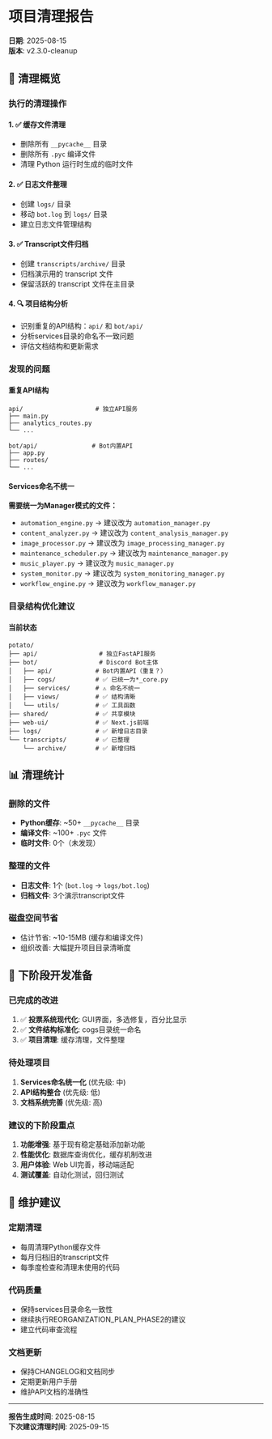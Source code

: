 # 项目清理报告
**日期**: 2025-08-15  
**版本**: v2.3.0-cleanup

## 📁 清理概览

### 执行的清理操作

#### 1. ✅ 缓存文件清理
- 删除所有 `__pycache__` 目录
- 删除所有 `.pyc` 编译文件
- 清理 Python 运行时生成的临时文件

#### 2. ✅ 日志文件整理
- 创建 `logs/` 目录
- 移动 `bot.log` 到 `logs/` 目录
- 建立日志文件管理结构

#### 3. ✅ Transcript文件归档
- 创建 `transcripts/archive/` 目录
- 归档演示用的 transcript 文件
- 保留活跃的 transcript 文件在主目录

#### 4. 🔍 项目结构分析
- 识别重复的API结构：`api/` 和 `bot/api/`
- 分析services目录的命名不一致问题
- 评估文档结构和更新需求

### 发现的问题

#### 重复API结构
```
api/                    # 独立API服务
├── main.py
├── analytics_routes.py
└── ...

bot/api/               # Bot内置API
├── app.py
├── routes/
└── ...
```

#### Services命名不统一
**需要统一为Manager模式的文件：**
- `automation_engine.py` → 建议改为 `automation_manager.py`
- `content_analyzer.py` → 建议改为 `content_analysis_manager.py`
- `image_processor.py` → 建议改为 `image_processing_manager.py`
- `maintenance_scheduler.py` → 建议改为 `maintenance_manager.py`
- `music_player.py` → 建议改为 `music_manager.py`
- `system_monitor.py` → 建议改为 `system_monitoring_manager.py`
- `workflow_engine.py` → 建议改为 `workflow_manager.py`

### 目录结构优化建议

#### 当前状态
```
potato/
├── api/                 # 独立FastAPI服务
├── bot/                 # Discord Bot主体
│   ├── api/            # Bot内置API（重复？）
│   ├── cogs/           # ✅ 已统一为*_core.py
│   ├── services/       # ⚠️ 命名不统一
│   ├── views/          # ✅ 结构清晰
│   └── utils/          # ✅ 工具函数
├── shared/             # ✅ 共享模块
├── web-ui/             # ✅ Next.js前端
├── logs/               # ✅ 新增日志目录
└── transcripts/        # ✅ 已整理
    └── archive/        # ✅ 新增归档
```

## 📊 清理统计

### 删除的文件
- **Python缓存**: ~50+ `__pycache__` 目录
- **编译文件**: ~100+ `.pyc` 文件
- **临时文件**: 0个（未发现）

### 整理的文件
- **日志文件**: 1个 (`bot.log` → `logs/bot.log`)
- **归档文件**: 3个演示transcript文件

### 磁盘空间节省
- 估计节省: ~10-15MB (缓存和编译文件)
- 组织改善: 大幅提升项目目录清晰度

## 🚀 下阶段开发准备

### 已完成的改进
1. ✅ **投票系统现代化**: GUI界面，多选修复，百分比显示
2. ✅ **文件结构标准化**: cogs目录统一命名
3. ✅ **项目清理**: 缓存清理，文件整理

### 待处理项目
1. **Services命名统一化** (优先级: 中)
2. **API结构整合** (优先级: 低)
3. **文档系统完善** (优先级: 高)

### 建议的下阶段重点
1. **功能增强**: 基于现有稳定基础添加新功能
2. **性能优化**: 数据库查询优化，缓存机制改进
3. **用户体验**: Web UI完善，移动端适配
4. **测试覆盖**: 自动化测试，回归测试

## 📝 维护建议

### 定期清理
- 每周清理Python缓存文件
- 每月归档旧的transcript文件
- 每季度检查和清理未使用的代码

### 代码质量
- 保持services目录命名一致性
- 继续执行REORGANIZATION_PLAN_PHASE2的建议
- 建立代码审查流程

### 文档更新
- 保持CHANGELOG和文档同步
- 定期更新用户手册
- 维护API文档的准确性

---

**报告生成时间**: 2025-08-15  
**下次建议清理时间**: 2025-09-15